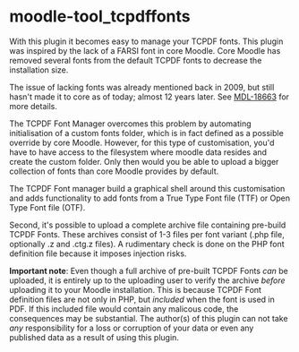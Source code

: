 # moodle-tool_tcpdffonts

With this plugin it becomes easy to manage your TCPDF fonts.
This plugin was inspired by the lack of a FARSI font in core Moodle.
Core Moodle has removed several fonts from the default TCPDF fonts to decrease the installation size.

The issue of lacking fonts was already mentioned back in 2009, but still hasn't made it to core as of today; almost 12 years later.
See [MDL-18663](https://tracker.moodle.org/browse/MDL-18663) for more details.

The TCPDF Font Manager overcomes this problem by automating initialisation of a
custom fonts folder, which is in fact defined as a possible override by core Moodle.
However, for this type of customisation, you'd have to have access to the filesystem
where moodle data resides and create the custom folder.
Only then would you be able to upload a bigger collection of fonts than core Moodle
provides by default.

The TCPDF Font manager build a graphical shell around this customisation and adds
functionality to add fonts from a True Type Font file (TTF) or Open Type Font file (OTF).

Second, it's possible to upload a complete archive file containing pre-build TCPDF Fonts.
These archives consist of 1-3 files per font variant (.php file, optionally .z and .ctg.z files).
A rudimentary check is done on the PHP font definition file because it imposes injection risks.

**Important note**:
Even though a full archive of pre-built TCPDF Fonts *can* be uploaded, it is entirely
up to the uploading user to verify the archive *before* uploading it to your
Moodle installation. This is because TCPDF Font definition files are not only in PHP,
but *included* when the font is used in PDF.
If this included file would contain any malicous code, the consequences may be substantial.
The author(s) of this plugin can not take *any* responsibility for a loss or corruption
of your data or even any published data as a result of using this plugin.
